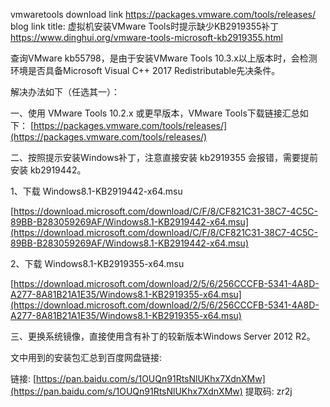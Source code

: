 

vmwaretools download link
https://packages.vmware.com/tools/releases/
blog link
title: 虚拟机安装VMware Tools时提示缺少KB2919355补丁
https://www.dinghui.org/vmware-tools-microsoft-kb2919355.html

查询VMware kb55798，是由于安装VMware Tools 10.3.x以上版本时，会检测环境是否具备Microsoft Visual C++ 2017 Redistributable先决条件。

解决办法如下（任选其一）：

一、使用 VMware Tools 10.2.x 或更早版本，VMware Tools下载链接汇总如下：
[https://packages.vmware.com/tools/releases/](https://packages.vmware.com/tools/releases/)

二、按照提示安装Windows补丁，注意直接安装 kb2919355 会报错，需要提前安装 kb2919442。

1、下载 Windows8.1-KB2919442-x64.msu

[https://download.microsoft.com/download/C/F/8/CF821C31-38C7-4C5C-89BB-B283059269AF/Windows8.1-KB2919442-x64.msu](https://download.microsoft.com/download/C/F/8/CF821C31-38C7-4C5C-89BB-B283059269AF/Windows8.1-KB2919442-x64.msu)

2、下载 Windows8.1-KB2919355-x64.msu

[https://download.microsoft.com/download/2/5/6/256CCCFB-5341-4A8D-A277-8A81B21A1E35/Windows8.1-KB2919355-x64.msu](https://download.microsoft.com/download/2/5/6/256CCCFB-5341-4A8D-A277-8A81B21A1E35/Windows8.1-KB2919355-x64.msu)

三、更换系统镜像，直接使用含有补丁的较新版本Windows Server 2012 R2。

文中用到的安装包汇总到百度网盘链接:

链接: [https://pan.baidu.com/s/1OUQn91RtsNlUKhx7XdnXMw](https://pan.baidu.com/s/1OUQn91RtsNlUKhx7XdnXMw)
提取码: zr2j
